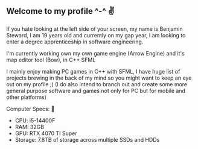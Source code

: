 ## Welcome to my profile ^-^ ✌

If you hate looking at the left side of your screen, my name is Benjamin Steward, I am 19 years old and currently on my gap year, I am looking to enter a degree apprenticeship in software engineering. 

I'm currently working own my own game engine (Arrow Engine) and it's map editor tool (Bow), in C++ SFML

I mainly enjoy making PC games in C++ with SFML, I have huge list of projects brewing in the back of my mind so you might want to keep an eye out on my profile ;)
(I do also intend to branch out and create some more general purpose software and games not only for PC but for mobile and other platforms)

Computer Specs: 💪
+ CPU: i5-14400F
+ RAM: 32GB 
+ GPU: RTX 4070 TI Super
+ Storage: 7.8TB of storage across multiple SSDs and HDDs

<!--
**Mr-B-2006/Mr-B-2006** is a ✨ _special_ ✨ repository because its `README.md` (this file) appears on your GitHub profile.

Here are some ideas to get you started:

- 🔭 I’m currently working on ...
- 🌱 I’m currently learning ...
- 👯 I’m looking to collaborate on ...
- 🤔 I’m looking for help with ...
- 💬 Ask me about ...
- 📫 How to reach me: ...
- 😄 Pronouns: ...
- ⚡ Fun fact: ...
-->
